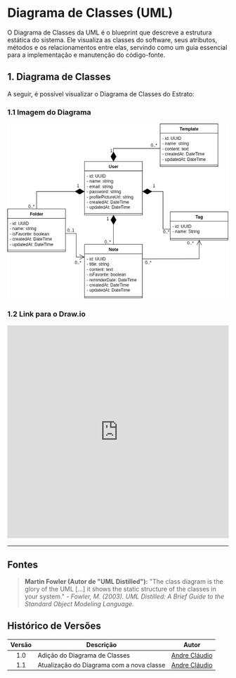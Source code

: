 # Diagrama de Classes (UML)

O Diagrama de Classes da UML é o blueprint que descreve a estrutura estática do sistema. Ele visualiza as classes do software, seus atributos, métodos e os relacionamentos entre elas, servindo como um guia essencial para a implementação e manutenção do código-fonte.

## 1. Diagrama de Classes

A seguir, é possível visualizar o Diagrama de Classes do Estrato:

### 1.1 Imagem do Diagrama

![imagem do diagrama de classes](assets/class_diagram_estrato.png)

### 1.2 Link para o Draw.io

<iframe
frameborder="0"
style="width:100%;height:484px;"
src="https://viewer.diagrams.net/?tags=%7B%7D&lightbox=1&highlight=0000ff&layers=1&nav=1&title=class_diagram_estrato.drawio&dark=0#R%3Cmxfile%3E%3Cdiagram%20id%3D%22C5RBs43oDa-KdzZeNtuy%22%20name%3D%22Page-1%22%3E7Vxtb%2BI4EP41lXZPoso78LHAdm%2Fveqvutt2X%2B2aIC1ZNzDqmQH%2F9jYkDic1CQgnpISSkxBPbcWaemWfsOFy43fH8I0eT0T8sxPTCscL5hdu7cBw7CHw4SMkikbR8JxEMOQlVpbXgjrxgJbSUdEpCHOcqCsaoIJO8cMCiCA9EToY4Z7N8tUdG83edoCE2BHcDRE3pdxKKkZLaQXt94U9MhiN165bTTC6MUVpZPUk8QiGbZUTuhwu3yxkTydl43sVUKi%2FVy%2FdPi%2B%2F05in4%2BNeX%2BBd66Px9%2F%2FlbI%2BnsukyT1SNwHIm9u45x2I%2BfSdR%2Fuen%2Bwj9m%2FLHNVBPrGdGp0tdDjLl6XrFIlRjPyJiiCEqdRxaJO3XFhjKiZBjB%2BQDGBi3dzjPmgoD%2Br9QFwSYgHYwIDW%2FQgk3lE8QCDZ7SUmfEOHmBbhFVfcJlLhSUnCBX4062BLEFUo5jqHObqsXWRP%2Bgea7iDYqFEgwYpWgSk%2F7qMcaID0nUYUKwsao0GxGB7yZoIOvMwDvkQMQ4HWRBoyjjSa3geQaSykgfMRtjwRdQRV312m7SRDmc01SAnGXgGyjDjTLItb2WchvlMsNV32tYwIlCRgmU2AZKGqrJFRwfHj6BKKDSlCF5htOhPJVVIjTGSaVYcBIN02owikzN3zTGY0To3q0nKI5njIf7d8DZI6H4lgzElOMHvv9QBhwjgcMrkfTQg8I9AcWU6WM6CV%2FVRyrqc12iN9VcH1Arli7J2RPuMsrAx3sRS2IBoVQTpeGA4kfx22AQg1OBEm%2BWdXreWvJVoVmKGLR9pMuAOyJhiCPpyEwggRKvlS46YSQSS7T7HfiBU3StS%2F%2FCh4F3oWyvy%2FCT1bnosgieBZGl02IICTMsw0J5b98aT3d7e%2BrdQUHntr2KnNsxnNvAACVL2yYYSFnU3gsAYzAlxWuL30tA9Bq2gQrXRIW7AQEU9TG9ZTERhMn%2BeVJXQ8Yu4%2BfRTaIR5kRUaHXbs4qZvaqI3jKMfg2J1Zn5a2V%2Bp2XlmN%2BzWkWDQ1U4adfC%2FCS%2BRs9geKG66MOEAaOoNNm9FR4%2BU%2BwBKbZV2K1KUmyrKoa1zVnWmWJLUmxpq9t2zRRrm4nVZwYR7cyw9TGsPrf2raLpd3Vza3dfihVE0P05dgAmX2pXtl8y0DEZWvbB8ZhEkHNKDn0FI9fA6mf%2BfgV%2Fr%2BLi%2F2iOnHZ8ZvD9Gby83WufJduBYfZ7NDwzeI0M3nS1ObJdMDg0KwNJ8%2FVz5Lut%2FH2mm9fQTVAYYiXpxquMbczVuTPblGWb0mZv1kw2jvmWzbA6jsIr%2BU4cSiFBYxaF9yMi3RAuXBOaugaUUn7w8k7D2RRS7lBZClTIFz9WjaDwU14B%2F1TF3jxbs7dIS3MifmTOM62gtG4kC2mbcoQQsykf4G32VVEXuHCItwIhqYfD3DYBEwWbzM4xRYI8ZxtuNrzq7lYifAtXBVoXyVOqVtlX91pHgaN3FOQ7SrRgdARYQYtMNeWBvx%2Bwrd%2FH2zouvb4b5LYgwEkygrVTrBT%2BCj8x11VS0BgcmUH%2BzkxsFQY38U7eb6pKboKmpk%2FXpCJ308THryommYsT1uXlHyei7qblaXB3a1a3f7LQ9j0nr2vH3NVyXF2bc7sTgrah7rZds7oL5LRVZTerQsnsZpXR%2FMwmNMfIblpvP7nx2hpXtbWcpHBy4%2B%2Fo6EDJTZqcHDdZMV%2Bgn0pE93R91p2suOZr1hOK6K5ra25Sc7Limnn48SL6Ooj%2FvMhMX99uRE9Xv3eGdKu%2BkO5bO6aZhUN6sN989VBR1zWnLdugySZ4GybBdEUw2bAuLUtbSLFaO6EpS7eYE3hmGXpyeLXrW19pF81A3BpTEE%2BD2d4piA78ilIQT5vfe81g67j0%2Br5nV5%2ByuOa7zhOiUT1r8T1zj%2BVxadSc84O6TyZJ1F3Ub1%2F6NSvcnPhXRw6rxKPd9nLB3Ha2h3NZMGhhz%2FTn0KmMW5Qbgvq4IWjrfr4nN7T8HR0diBta9ub7VBvrzXfXJxTrm838lMlrezWHHnMR7ITUHfj55fRjUuvXp9a36AXfzFBj%2BvXmc%2BD9%2BwVv%2BGzxHo8nFJ034da7hcdycjixm%2BZKRnWfuWxEirmUcYzPXPbfgpuK4oncc5sBcvBrKj9H7%2FQBRMOl2zcGyRaK5T04iuLUoJ3lCFbXqNRzI0T86R0f9t%2FJjTsgTQ%2Fvk6O84vh%2BUsievH%2BfjErdvtz%2B3OQptn8yc962e7x9VFuD6Zv87GbjiAssAp13UR3Y6Mf86mbjiAts1D7SovR6HvYWNlFto723vCYd2Nprj333UOmTAaOjA83j%2FKb29x0HXrPbaMgT3jeS%2Ft1Qqk63Xe%2Bk4qS3jegb0AC91S3XQXH950mJJ6z%2Fgsr98B8%3D%3C%2Fdiagram%3E%3C%2Fmxfile%3E"
></iframe>

---

## Fontes

> **Martin Fowler (Autor de "UML Distilled"):** "The class diagram is the glory of the UML [...] it shows the static structure of the classes in your system." - *Fowler, M. (2003). UML Distilled: A Brief Guide to the Standard Object Modeling Language.*

## Histórico de Versões

| Versão | Descrição     | Autor                                            |
| :----: | ------------- | ------------------------------------------------ |
| 1.0    | Adição do Diagrama de Classes | [Andre Cláudio](https://github.com/andre-maia51) |
| 1.1    | Atualização do Diagrama com a nova classe | [Andre Cláudio](https://github.com/andre-maia51) |
